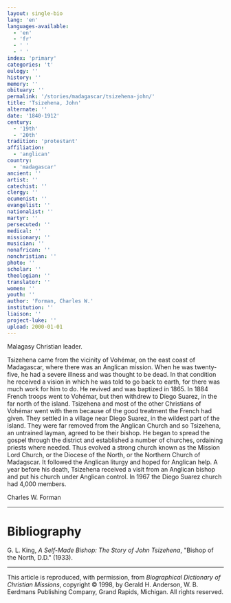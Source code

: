 ```yaml
---
layout: single-bio
lang: 'en'
languages-available:
  - 'en'
  - 'fr'
  - ' '
  - ' '
index: 'primary'
categories: 't'
eulogy: ''
history: ''
memory: ''
obituary: ''
permalink: '/stories/madagascar/tsizehena-john/'
title: 'Tsizehena, John'
alternate: ''
date: '1840-1912'
century:
  - '19th'
  - '20th'
tradition: 'protestant'
affiliation:
  - 'anglican'
country:
  - 'madagascar'
ancient: ''
artist: ''
catechist: ''
clergy: ''
ecumenist: ''
evangelist: ''
nationalist: ''
martyr: ''
persecuted: ''
medical: ''
missionary: ''
musician: ''
nonafrican: ''
nonchristian: ''
photo: ''
scholar: ''
theologian: ''
translator: ''
women: ''
youth: ''
author: 'Forman, Charles W.'
institution: ''
liaison: ''
project-luke: ''
upload: 2000-01-01
---
```



Malagasy Christian leader.

Tsizehena came from the vicinity of Vohémar, on the east coast of Madagascar, where there was an Anglican mission. When he was twenty-five, he had a severe illness and was thought to be dead. In that condition he received a vision in which he was told to go back to earth, for there was much work for him to do. He revived and was baptized in 1865. In 1884 French troops went to Vohémar, but then withdrew to Diego Suarez, in the far north of the island. Tsizehena and most of the other Christians of Vohémar went with them because of the good treatment the French had given.  They settled in a village near Diego Suarez, in the wildest part of the island. They were far removed from the Anglican Church and so Tsizehena, an untrained layman, agreed to be their bishop. He began to spread the gospel through the district and established a number of churches, ordaining priests where needed. Thus evolved a strong church known as the Mission Lord Church, or the Diocese of the North, or the Northern Church of Madagscar. It followed the Anglican liturgy and hoped for Anglican help. A year before his death, Tsizehena received a visit from an Anglican bishop and put his church under Anglican control. In 1967 the Diego Suarez church had 4,000 members.

Charles W. Forman

---

# Bibliography

G. L. King, *A Self-Made Bishop: The Story of John Tsizehena*, "Bishop of the North, D.D." (1933).

---

This article is reproduced, with permission, from *Biographical Dictionary of Christian Missions*,   copyright &copy; 1998, by Gerald H. Anderson, W. B. Eerdmans Publishing Company, Grand Rapids, Michigan.  All rights reserved.